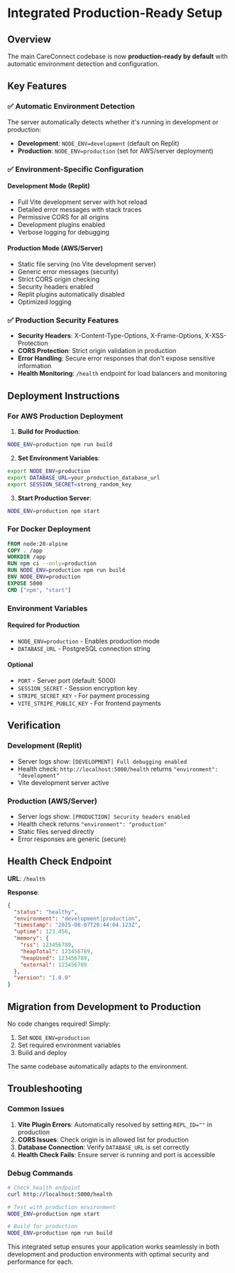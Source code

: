 # Integrated Production-Ready Setup

## Overview
The main CareConnect codebase is now **production-ready by default** with automatic environment detection and configuration.

## Key Features

### ✅ Automatic Environment Detection
The server automatically detects whether it's running in development or production:
- **Development**: `NODE_ENV=development` (default on Replit)
- **Production**: `NODE_ENV=production` (set for AWS/server deployment)

### ✅ Environment-Specific Configuration

#### Development Mode (Replit)
- Full Vite development server with hot reload
- Detailed error messages with stack traces
- Permissive CORS for all origins
- Development plugins enabled
- Verbose logging for debugging

#### Production Mode (AWS/Server)
- Static file serving (no Vite development server)
- Generic error messages (security)
- Strict CORS origin checking
- Security headers enabled
- Replit plugins automatically disabled
- Optimized logging

### ✅ Production Security Features
- **Security Headers**: X-Content-Type-Options, X-Frame-Options, X-XSS-Protection
- **CORS Protection**: Strict origin validation in production
- **Error Handling**: Secure error responses that don't expose sensitive information
- **Health Monitoring**: `/health` endpoint for load balancers and monitoring

## Deployment Instructions

### For AWS Production Deployment

1. **Build for Production**:
```bash
NODE_ENV=production npm run build
```

2. **Set Environment Variables**:
```bash
export NODE_ENV=production
export DATABASE_URL=your_production_database_url
export SESSION_SECRET=strong_random_key
```

3. **Start Production Server**:
```bash
NODE_ENV=production npm start
```

### For Docker Deployment

```dockerfile
FROM node:20-alpine
COPY . /app
WORKDIR /app
RUN npm ci --only=production
RUN NODE_ENV=production npm run build
ENV NODE_ENV=production
EXPOSE 5000
CMD ["npm", "start"]
```

### Environment Variables

#### Required for Production
- `NODE_ENV=production` - Enables production mode
- `DATABASE_URL` - PostgreSQL connection string

#### Optional
- `PORT` - Server port (default: 5000)
- `SESSION_SECRET` - Session encryption key
- `STRIPE_SECRET_KEY` - For payment processing
- `VITE_STRIPE_PUBLIC_KEY` - For frontend payments

## Verification

### Development (Replit)
- Server logs show: `[DEVELOPMENT] Full debugging enabled`
- Health check: `http://localhost:5000/health` returns `"environment": "development"`
- Vite development server active

### Production (AWS/Server)
- Server logs show: `[PRODUCTION] Security headers enabled`
- Health check returns `"environment": "production"`
- Static files served directly
- Error responses are generic (secure)

## Health Check Endpoint

**URL**: `/health`

**Response**:
```json
{
  "status": "healthy",
  "environment": "development|production",
  "timestamp": "2025-08-07T20:44:04.123Z",
  "uptime": 123.456,
  "memory": {
    "rss": 123456789,
    "heapTotal": 123456789,
    "heapUsed": 123456789,
    "external": 123456789
  },
  "version": "1.0.0"
}
```

## Migration from Development to Production

No code changes required! Simply:
1. Set `NODE_ENV=production`
2. Set required environment variables
3. Build and deploy

The same codebase automatically adapts to the environment.

## Troubleshooting

### Common Issues

1. **Vite Plugin Errors**: Automatically resolved by setting `REPL_ID=""` in production
2. **CORS Issues**: Check origin is in allowed list for production
3. **Database Connection**: Verify `DATABASE_URL` is set correctly
4. **Health Check Fails**: Ensure server is running and port is accessible

### Debug Commands

```bash
# Check health endpoint
curl http://localhost:5000/health

# Test with production environment
NODE_ENV=production npm start

# Build for production
NODE_ENV=production npm run build
```

This integrated setup ensures your application works seamlessly in both development and production environments with optimal security and performance for each.